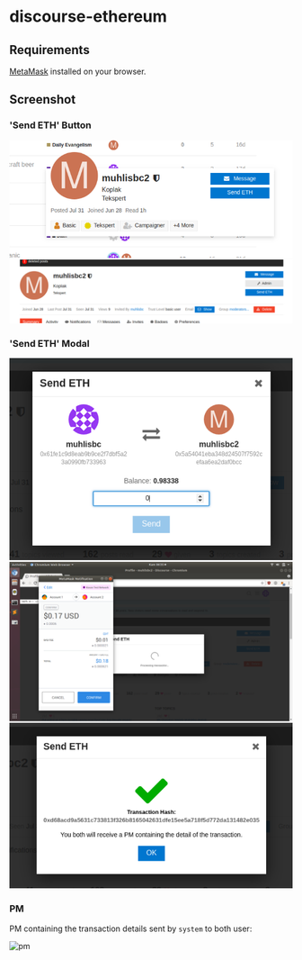 # discourse-ethereum

## Requirements

[MetaMask](https://metamask.io/) installed on your browser.

## Screenshot
### 'Send ETH' Button

![](screenshot/send-eth-user-card.png)
![](screenshot/send-eth-user-profile.png)

### 'Send ETH' Modal

![](screenshot/send-eth-modal-1.png)
![](screenshot/send-eth-modal-2.png)
![](screenshot/send-eth-modal-3.png)

### PM
PM containing the transaction details sent by `system` to both user:

![pm](screenshot/pm-px-details.png)


